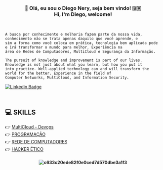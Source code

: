 
<h3 align="center">  <br>

👋 Olá, eu sou o Diego Nery, seja bem vindo! 🇧🇷 <br>
    Hi, I'm Diego, welcome!
<br>

</h3>

<br>

```
A busca por conhecimento e melhoria fazem parte da nossa vida, conhecimento não se trata apenas daquilo que você aprende, e 
sim a forma como você coloca em prática, tecnologia bem aplicada pode e irá transformar o mundo para melhor. Experiência na 
área de Redes de Computadores, MultiCloud e Segurança da Informação.

The pursuit of knowledge and improvement is part of our lives. Knowledge is not just about what you learn, but how you put it
into practice. Well-applied technology can and will transform the world for the better. Experience in the field of
Computer Networks, MultiCloud, and Information Security.
```
</h3>

[![Linkedin Badge](https://img.shields.io/badge/-Linkedin-blue?style=for-the-badge&logo=Linkedin&logoColor=white&link=https://github.com/diegonery465)](https://www.linkedin.com/in/diego-nery-2a06151a7/)

<br>

## 💻 SKILLS <br>


 👉 <a href="" target="_blank">MultiCloud - Devops</a></BR>
 👉 <a href="https://github.com/diegonery465/Projetos-HTML-CSS-JS" target="_blank">PROGRAMAÇÃO</a></BR>
 👉 <a href="https://github.com/diegonery465/Redes-de-Computadores" target="_blank">REDE DE COMPUTADORES</a></BR>
 👉 <a href="" target="_blank">HACKER ÉTICO</a></BR>
 
 





<h4 align="center">
 
![c633c20ede82f0e0ced7d570dbe3a1f3](https://user-images.githubusercontent.com/70382532/138322189-2db8df52-9dcb-40a0-88a8-c365466bd33d.gif)

</h4>










